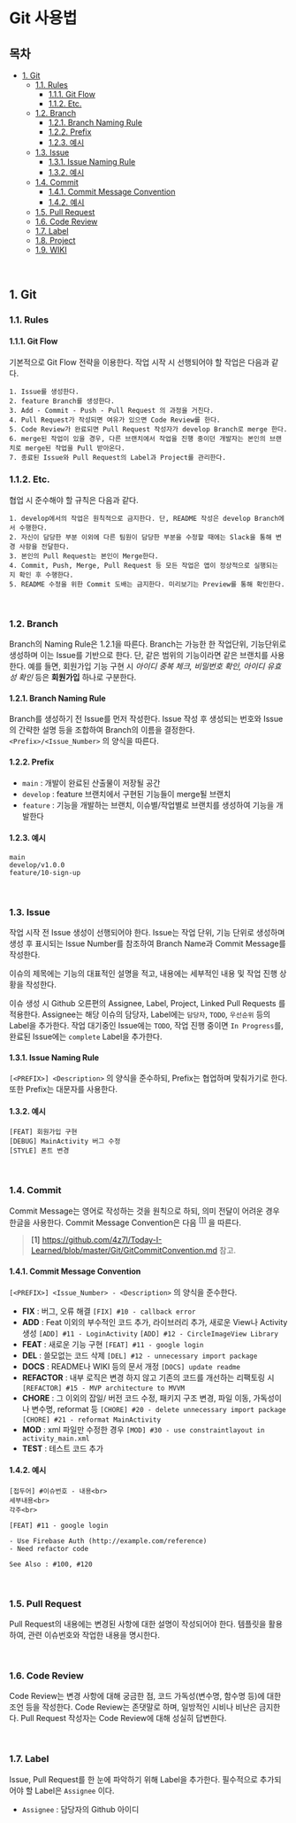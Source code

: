 
# Git 사용법


## 목차

* [1. Git](#1-git)
   * [1.1. Rules](#11-rules)
      + [1.1.1. Git Flow](#111-git-flow)
      + [1.1.2. Etc.](#112-etc)
   + [1.2. Branch](#12-branch)
      - [1.2.1. Branch Naming Rule](#121-branch-naming-rule)
      - [1.2.2. Prefix](#122-prefix)
      - [1.2.3. 예시](#123-예시)
   + [1.3. Issue](#13-issue)
      - [1.3.1. Issue Naming Rule](#131-issue-naming-rule)
      - [1.3.2. 예시](#132-예시)
   + [1.4. Commit](#14-commit)
      - [1.4.1. Commit Message Convention](#141-commit-message-convention)
      - [1.4.2. 예시](#142-예시)
   + [1.5. Pull Request](#15-pull-request)
   + [1.6. Code Review](#16-code-review)
   + [1.7. Label](#17-label)
   + [1.8. Project](#18-project)
   + [1.9. WIKI](#19-wiki)



<br>

## 1. Git

### 1.1. Rules

#### 1.1.1. Git Flow

기본적으로 Git Flow 전략을 이용한다. 작업 시작 시 선행되어야 할 작업은 다음과 같다.

```
1. Issue를 생성한다.
2. feature Branch를 생성한다.
3. Add - Commit - Push - Pull Request 의 과정을 거친다.
4. Pull Request가 작성되면 여유가 있으면 Code Review를 한다.
5. Code Review가 완료되면 Pull Request 작성자가 develop Branch로 merge 한다.
6. merge된 작업이 있을 경우, 다른 브랜치에서 작업을 진행 중이던 개발자는 본인의 브랜치로 merge된 작업을 Pull 받아온다.
7. 종료된 Issue와 Pull Request의 Label과 Project를 관리한다.
```

### 1.1.2. Etc.

협업 시 준수해야 할 규칙은 다음과 같다.

```
1. develop에서의 작업은 원칙적으로 금지한다. 단, README 작성은 develop Branch에서 수행한다.
2. 자신이 담당한 부분 이외에 다른 팀원이 담당한 부분을 수정할 때에는 Slack을 통해 변경 사항을 전달한다.
3. 본인의 Pull Request는 본인이 Merge한다.
4. Commit, Push, Merge, Pull Request 등 모든 작업은 앱이 정상적으로 실행되는 지 확인 후 수행한다.
5. README 수정을 위한 Commit 도배는 금지한다. 미리보기는 Preview를 통해 확인한다.
```

<br>

### 1.2. Branch

Branch의 Naming Rule은 1.2.1을 따른다. Branch는 가능한 한 작업단위, 기능단위로 생성하며 이는 Issue를 기반으로 한다. 단, 같은 범위의 기능이라면 같은 브랜치를 사용한다. 예를 들면, 회원가입 기능 구현 시 *아이디 중복 체크, 비밀번호 확인, 아이디 유효성 확인* 등은 **회원가입** 하나로 구분한다.

#### 1.2.1. Branch Naming Rule

Branch를 생성하기 전 Issue를 먼저 작성한다. Issue 작성 후 생성되는 번호와 Issue의 간략한 설명 등을 조합하여 Branch의 이름을 결정한다. `<Prefix>/<Issue_Number>` 의 양식을 따른다.

#### 1.2.2. Prefix

- `main` : 개발이 완료된 산출물이 저장될 공간
- `develop` : feature 브랜치에서 구현된 기능들이 merge될 브랜치
- `feature` : 기능을 개발하는 브랜치, 이슈별/작업별로 브랜치를 생성하여 기능을 개발한다

#### 1.2.3. 예시

```
main
develop/v1.0.0
feature/10-sign-up
```

<br>

### 1.3. Issue

작업 시작 전 Issue 생성이 선행되어야 한다. Issue는 작업 단위, 기능 단위로 생성하며 생성 후 표시되는 Issue Number를 참조하여 Branch Name과 Commit Message를 작성한다.

이슈의 제목에는 기능의 대표적인 설명을 적고, 내용에는 세부적인 내용 및 작업 진행 상황을 작성한다. 

이슈 생성 시 Github 오른편의 Assignee, Label, Project, Linked Pull Requests 를 적용한다. Assignee는 해당 이슈의 담당자, Label에는 `담당자`, `TODO`, `우선순위` 등의 Label을 추가한다. 작업 대기중인 Issue에는 `TODO`, 작업 진행 중이면 `In Progress`를, 완료된 Issue에는 `complete` Label을 추가한다.

#### 1.3.1. Issue Naming Rule

`[<PREFIX>] <Description>` 의 양식을 준수하되, Prefix는 협업하며 맞춰가기로 한다. 또한 Prefix는 대문자를 사용한다.

#### 1.3.2. 예시

```
[FEAT] 회원가입 구현
[DEBUG] MainActivity 버그 수정
[STYLE] 폰트 변경
```

<br>

### 1.4. Commit

Commit Message는 영어로 작성하는 것을 원칙으로 하되, 의미 전달이 어려운 경우 한글을 사용한다. Commit Message Convention은 다음 <sup>[[1]](#footnote1)</sup> 을 따른다.

> <a name="footnote1">[1]</a> https://github.com/4z7l/Today-I-Learned/blob/master/Git/GitCommitConvention.md 참고.



#### 1.4.1. Commit Message Convention

`[<PREFIX>] <Issue_Number> - <Description>` 의 양식을 준수한다.

- **FIX** : 버그, 오류 해결
   `[FIX] #10 - callback error`
- **ADD** : Feat 이외의 부수적인 코드 추가, 라이브러리 추가, 새로운 View나 Activity 생성
   `[ADD] #11 - LoginActivity`
   `[ADD] #12 - CircleImageView Library`
- **FEAT** : 새로운 기능 구현
   `[FEAT] #11 - google login`
- **DEL** : 쓸모없는 코드 삭제
   `[DEL] #12 - unnecessary import package`
- **DOCS** : README나 WIKI 등의 문서 개정
   `[DOCS] update readme`
- **REFACTOR** : 내부 로직은 변경 하지 않고 기존의 코드를 개선하는 리팩토링 시
   `[REFACTOR] #15 - MVP architecture to MVVM`
- **CHORE** : 그 이외의 잡일/ 버전 코드 수정, 패키지 구조 변경, 파일 이동, 가독성이나 변수명, reformat 등
   `[CHORE] #20 - delete unnecessary import package`
   `[CHORE] #21 - reformat MainActivity`
- **MOD** : xml 파일만 수정한 경우
   `[MOD] #30 - use constraintlayout in activity_main.xml`
- **TEST** : 테스트 코드 추가



#### 1.4.2. 예시

```
[접두어] #이슈번호 - 내용<br>
세부내용<br>
각주<br>
```

```
[FEAT] #11 - google login

- Use Firebase Auth (http://example.com/reference)
- Need refactor code

See Also : #100, #120
```

<br>

### 1.5. Pull Request

Pull Request의 내용에는 변경된 사항에 대한 설명이 작성되어야 한다.
템플릿을 활용하여, 관련 이슈번호와 작업한 내용을 명시한다.

<br>

### 1.6. Code Review

Code Review는 변경 사항에 대해 궁금한 점, 코드 가독성(변수명, 함수명 등)에 대한 조언 등을 작성한다. Code Review는 존댓말로 하며, 일방적인 시비나 비난은 금지한다. Pull Request 작성자는 Code Review에 대해 성실히 답변한다.

<br>

### 1.7. Label

Issue, Pull Request를 한 눈에 파악하기 위해 Label을 추가한다. 필수적으로 추가되어야 할 Label은 `Assignee` 이다.

- `Assignee` : 담당자의 Github 아이디

<br>
